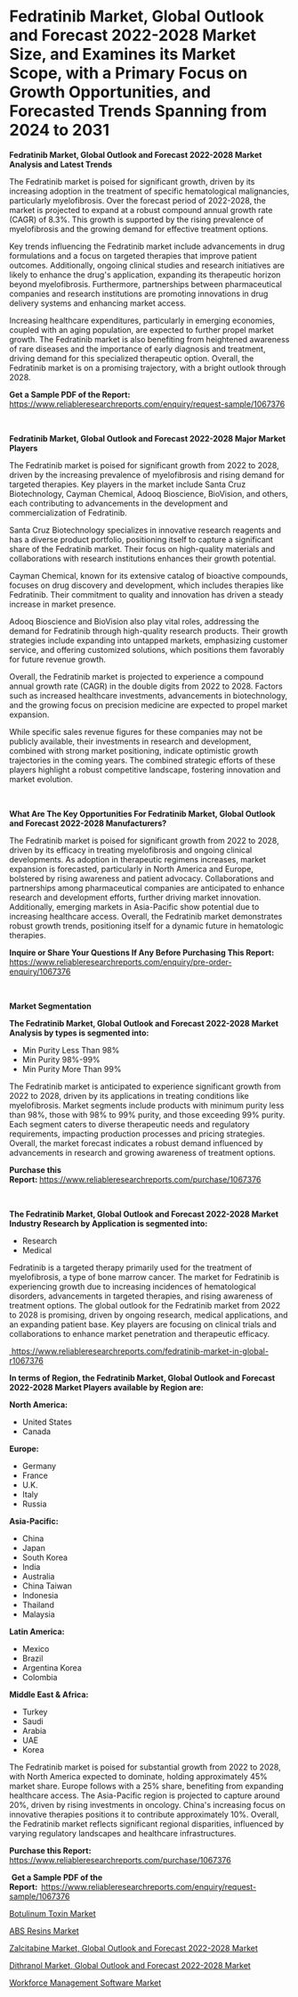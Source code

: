 <p><h1>Fedratinib Market, Global Outlook and Forecast 2022-2028 Market Size, and Examines its Market Scope, with a Primary Focus on Growth Opportunities, and Forecasted Trends Spanning from 2024 to 2031</h1></p><p><strong>Fedratinib Market, Global Outlook and Forecast 2022-2028 Market Analysis and Latest Trends</strong></p>
<p><p>The Fedratinib market is poised for significant growth, driven by its increasing adoption in the treatment of specific hematological malignancies, particularly myelofibrosis. Over the forecast period of 2022-2028, the market is projected to expand at a robust compound annual growth rate (CAGR) of 8.3%. This growth is supported by the rising prevalence of myelofibrosis and the growing demand for effective treatment options.</p><p>Key trends influencing the Fedratinib market include advancements in drug formulations and a focus on targeted therapies that improve patient outcomes. Additionally, ongoing clinical studies and research initiatives are likely to enhance the drug's application, expanding its therapeutic horizon beyond myelofibrosis. Furthermore, partnerships between pharmaceutical companies and research institutions are promoting innovations in drug delivery systems and enhancing market access.</p><p>Increasing healthcare expenditures, particularly in emerging economies, coupled with an aging population, are expected to further propel market growth. The Fedratinib market is also benefiting from heightened awareness of rare diseases and the importance of early diagnosis and treatment, driving demand for this specialized therapeutic option. Overall, the Fedratinib market is on a promising trajectory, with a bright outlook through 2028.</p></p>
<p><strong>Get a Sample PDF of the Report:&nbsp;</strong> <a href="https://www.reliableresearchreports.com/enquiry/request-sample/1067376?utm_campaign=12&utm_medium=2&utm_source=Github&utm_content=ia&utm_term=04122024&utm_id=fedratinib-market-global-outlook-and-forecast-2022-2028">https://www.reliableresearchreports.com/enquiry/request-sample/1067376</a></p>
<p>&nbsp;</p>
<p><strong>Fedratinib Market, Global Outlook and Forecast 2022-2028 Major Market Players</strong></p>
<p><p>The Fedratinib market is poised for significant growth from 2022 to 2028, driven by the increasing prevalence of myelofibrosis and rising demand for targeted therapies. Key players in the market include Santa Cruz Biotechnology, Cayman Chemical, Adooq Bioscience, BioVision, and others, each contributing to advancements in the development and commercialization of Fedratinib.</p><p>Santa Cruz Biotechnology specializes in innovative research reagents and has a diverse product portfolio, positioning itself to capture a significant share of the Fedratinib market. Their focus on high-quality materials and collaborations with research institutions enhances their growth potential.</p><p>Cayman Chemical, known for its extensive catalog of bioactive compounds, focuses on drug discovery and development, which includes therapies like Fedratinib. Their commitment to quality and innovation has driven a steady increase in market presence.</p><p>Adooq Bioscience and BioVision also play vital roles, addressing the demand for Fedratinib through high-quality research products. Their growth strategies include expanding into untapped markets, emphasizing customer service, and offering customized solutions, which positions them favorably for future revenue growth.</p><p>Overall, the Fedratinib market is projected to experience a compound annual growth rate (CAGR) in the double digits from 2022 to 2028. Factors such as increased healthcare investments, advancements in biotechnology, and the growing focus on precision medicine are expected to propel market expansion.</p><p>While specific sales revenue figures for these companies may not be publicly available, their investments in research and development, combined with strong market positioning, indicate optimistic growth trajectories in the coming years. The combined strategic efforts of these players highlight a robust competitive landscape, fostering innovation and market evolution.</p></p>
<p>&nbsp;</p>
<p><strong>What Are The Key Opportunities For Fedratinib Market, Global Outlook and Forecast 2022-2028 Manufacturers?</strong></p>
<p><p>The Fedratinib market is poised for significant growth from 2022 to 2028, driven by its efficacy in treating myelofibrosis and ongoing clinical developments. As adoption in therapeutic regimens increases, market expansion is forecasted, particularly in North America and Europe, bolstered by rising awareness and patient advocacy. Collaborations and partnerships among pharmaceutical companies are anticipated to enhance research and development efforts, further driving market innovation. Additionally, emerging markets in Asia-Pacific show potential due to increasing healthcare access. Overall, the Fedratinib market demonstrates robust growth trends, positioning itself for a dynamic future in hematologic therapies.</p></p>
<p><strong>Inquire or Share Your Questions If Any Before Purchasing This Report:</strong> <a href="https://www.reliableresearchreports.com/enquiry/pre-order-enquiry/1067376?utm_campaign=12&utm_medium=2&utm_source=Github&utm_content=ia&utm_term=04122024&utm_id=fedratinib-market-global-outlook-and-forecast-2022-2028">https://www.reliableresearchreports.com/enquiry/pre-order-enquiry/1067376</a></p>
<p>&nbsp;</p>
<p><strong>Market Segmentation</strong></p>
<p><strong>The Fedratinib Market, Global Outlook and Forecast 2022-2028 Market Analysis by types is segmented into:</strong></p>
<p><ul><li>Min Purity Less Than 98%</li><li>Min Purity 98%-99%</li><li>Min Purity More Than 99%</li></ul></p>
<p><p>The Fedratinib market is anticipated to experience significant growth from 2022 to 2028, driven by its applications in treating conditions like myelofibrosis. Market segments include products with minimum purity less than 98%, those with 98% to 99% purity, and those exceeding 99% purity. Each segment caters to diverse therapeutic needs and regulatory requirements, impacting production processes and pricing strategies. Overall, the market forecast indicates a robust demand influenced by advancements in research and growing awareness of treatment options.</p></p>
<p><strong>Purchase this Report:&nbsp;</strong><a href="https://www.reliableresearchreports.com/purchase/1067376?utm_campaign=12&utm_medium=2&utm_source=Github&utm_content=ia&utm_term=04122024&utm_id=fedratinib-market-global-outlook-and-forecast-2022-2028">https://www.reliableresearchreports.com/purchase/1067376</a></p>
<p>&nbsp;</p>
<p><strong>The Fedratinib Market, Global Outlook and Forecast 2022-2028 Market Industry Research by Application is segmented into:</strong></p>
<p><ul><li>Research</li><li>Medical</li></ul></p>
<p><p>Fedratinib is a targeted therapy primarily used for the treatment of myelofibrosis, a type of bone marrow cancer. The market for Fedratinib is experiencing growth due to increasing incidences of hematological disorders, advancements in targeted therapies, and rising awareness of treatment options. The global outlook for the Fedratinib market from 2022 to 2028 is promising, driven by ongoing research, medical applications, and an expanding patient base. Key players are focusing on clinical trials and collaborations to enhance market penetration and therapeutic efficacy.</p></p>
<p><a href="https://www.reliableresearchreports.com/fedratinib-market-in-global-r1067376?utm_campaign=12&utm_medium=2&utm_source=Github&utm_content=ia&utm_term=04122024&utm_id=fedratinib-market-global-outlook-and-forecast-2022-2028">&nbsp;https://www.reliableresearchreports.com/fedratinib-market-in-global-r1067376</a></p>
<p><strong>In terms of Region, the Fedratinib Market, Global Outlook and Forecast 2022-2028 Market Players available by Region are:</strong></p>
<p>
    <p> <strong> North America: </strong>
        <ul>
            <li>United States</li>
            <li>Canada</li>
        </ul>
        </p> 
    <p> <strong> Europe: </strong>
        <ul>
            <li>Germany</li>
            <li>France</li>
            <li>U.K.</li>
            <li>Italy</li>
            <li>Russia</li>
        </ul>
        </p> 
    <p> <strong> Asia-Pacific: </strong>
        <ul>
            <li>China</li>
            <li>Japan</li>
            <li>South Korea</li>
            <li>India</li>
            <li>Australia</li>
            <li>China Taiwan</li>
            <li>Indonesia</li>
            <li>Thailand</li>
            <li>Malaysia</li>
        </ul>
        </p> 
    <p> <strong> Latin America: </strong>
        <ul>
            <li>Mexico</li>
            <li>Brazil</li>
            <li>Argentina Korea</li>
            <li>Colombia</li>
        </ul>
        </p> 
    <p> <strong> Middle East & Africa: </strong>
        <ul>
            <li>Turkey</li>
            <li>Saudi</li>
            <li>Arabia</li>
            <li>UAE</li>
            <li>Korea</li>
        </ul>
    </p>
    </p>
<p><p>The Fedratinib market is poised for substantial growth from 2022 to 2028, with North America expected to dominate, holding approximately 45% market share. Europe follows with a 25% share, benefiting from expanding healthcare access. The Asia-Pacific region is projected to capture around 20%, driven by rising investments in oncology. China's increasing focus on innovative therapies positions it to contribute approximately 10%. Overall, the Fedratinib market reflects significant regional disparities, influenced by varying regulatory landscapes and healthcare infrastructures.</p></p>
<p><strong>Purchase this Report: </strong><a href="https://www.reliableresearchreports.com/purchase/1067376?utm_campaign=12&utm_medium=2&utm_source=Github&utm_content=ia&utm_term=04122024&utm_id=fedratinib-market-global-outlook-and-forecast-2022-2028">https://www.reliableresearchreports.com/purchase/1067376</a></p>
<p>&nbsp;<strong>Get a Sample PDF of the Report:&nbsp;&nbsp;</strong><a href="https://www.reliableresearchreports.com/enquiry/request-sample/1067376?utm_campaign=12&utm_medium=2&utm_source=Github&utm_content=ia&utm_term=04122024&utm_id=fedratinib-market-global-outlook-and-forecast-2022-2028">https://www.reliableresearchreports.com/enquiry/request-sample/1067376</a></p>
<p><strong></strong></p>
<p><p><a href="https://www.linkedin.com/pulse/in-depth-analysis-size-botulinum-toxin-market-its-si7be?utm_campaign=12&utm_medium=2&utm_source=Github&utm_content=ia&utm_term=04122024&utm_id=fedratinib-market-global-outlook-and-forecast-2022-2028">Botulinum Toxin Market</a></p><p><a href="https://issuu.com/reportprime-2/docs/abs-resins-market-size-2030.pptx?utm_campaign=12&utm_medium=2&utm_source=Github&utm_content=ia&utm_term=04122024&utm_id=fedratinib-market-global-outlook-and-forecast-2022-2028">ABS Resins Market</a></p><p><a href="https://github.com/JakirUddin511/Market-Research-Report-List-1/blob/main/zalcitabine-market-global-outlook-and-forecast-2022-2028-market.md?utm_campaign=12&utm_medium=2&utm_source=Github&utm_content=ia&utm_term=04122024&utm_id=fedratinib-market-global-outlook-and-forecast-2022-2028">Zalcitabine Market, Global Outlook and Forecast 2022-2028 Market</a></p><p><a href="https://github.com/ChiragRP21/Market-Research-Report-List-6/blob/main/dithranol-market-global-outlook-and-forecast-2022-2028-market.md?utm_campaign=12&utm_medium=2&utm_source=Github&utm_content=ia&utm_term=04122024&utm_id=fedratinib-market-global-outlook-and-forecast-2022-2028">Dithranol Market, Global Outlook and Forecast 2022-2028 Market</a></p><p><a href="https://www.linkedin.com/pulse/workforce-management-software-market-report-industry-ynf9e?utm_campaign=12&utm_medium=2&utm_source=Github&utm_content=ia&utm_term=04122024&utm_id=fedratinib-market-global-outlook-and-forecast-2022-2028">Workforce Management Software Market</a></p></p>